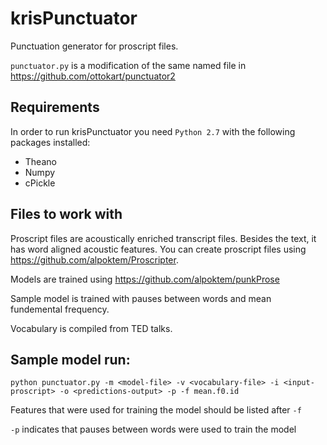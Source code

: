 # krisPunctuator

Punctuation generator for proscript files. 

`punctuator.py` is a modification of the same named file in https://github.com/ottokart/punctuator2

## Requirements
In order to run krisPunctuator you need `Python 2.7` with the following packages installed:

- Theano
- Numpy
- cPickle

## Files to work with

Proscript files are acoustically enriched transcript files. Besides the text, it has word aligned acoustic features. You can create proscript files using https://github.com/alpoktem/Proscripter. 

Models are trained using https://github.com/alpoktem/punkProse

Sample model is trained with pauses between words and mean fundemental frequency. 

Vocabulary is compiled from TED talks.

## Sample model run:
`python punctuator.py -m <model-file> -v <vocabulary-file> -i <input-proscript> -o <predictions-output> -p -f mean.f0.id`

Features that were used for training the model should be listed after `-f`

`-p` indicates that pauses between words were used to train the model



